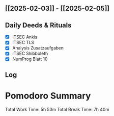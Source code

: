 ## [[2025-02-03]] - [[2025-02-05]]

## Daily Deeds & Rituals

- [x] ITSEC Ankis
- [x] ITSEC TLS
- [x] Analysis Zusatzaufgaben
- [x] ITSEC Shibboleth
- [x] NumProg Blatt 10

## Log

# Pomodoro Summary

Total Work Time: 5h 53m
Total Break Time: 7h 40m
